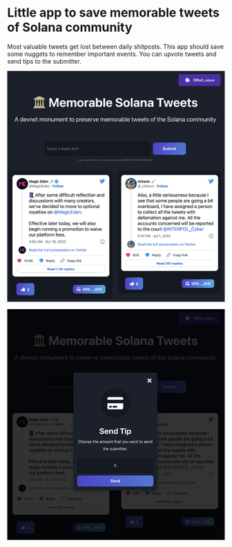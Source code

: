 # Little app to save memorable tweets of Solana community

Most valuable tweets get lost between daily shitposts. This app should save some nuggets to remember important events. You can upvote tweets and send tips to the submitter.

![](memorable_tweets.png)

![](tip.png)
